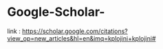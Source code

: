 # Google-Scholar-
link : https://scholar.google.com/citations?view_op=new_articles&hl=en&imq=kplojini+kplojini#
